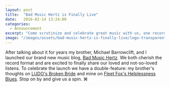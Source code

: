 ```yaml
---
layout: post
title:  "Bad Music Hertz is Finally Live"
date:   2016-02-14 13:24:00
categories:
  - Announcement
excerpt: "Come scrutinize and celebrate great music with us, one record at a time"
image: "/images/assets/bad-music-hertz-is-finally-live/logo-transparent-600x315@2x.png"
---
```


After talking about it for years my brother, Michael Barrowclift, and I launched our brand new music blog, [Bad Music Hertz](https://badmusichertz.com). We both cherish the record format and are excited to finally share our loved and not-so-loved listens. To celebrate the launch we have a double-feature: my brother's thoughts on [LUDO's Broken Bride](https://badmusichertz.com/post/broken-bride) and mine on [Fleet Fox's Helplessness Blues](https://badmusichertz.com/post/helplessness-blues). Stop on by and give us a spin. ⌘